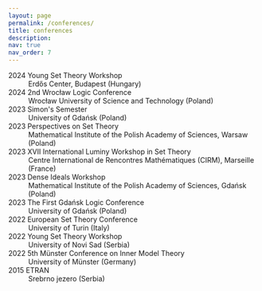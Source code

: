 ```yaml
---
layout: page
permalink: /conferences/
title: conferences
description:
nav: true
nav_order: 7
---
```

<dl>
<dt>2024 Young Set Theory Workshop</dt>
<dd>Erdős Center, Budapest (Hungary)</dd>
<dt>2024 2nd Wrocław Logic Conference</dt>
<dd>Wrocław University of Science and Technology (Poland)</dd>
<dt>2023 Simon's Semester</dt>
<dd>University of Gdańsk (Poland)</dd>
<dt>2023 Perspectives on Set Theory</dt>
<dd>Mathematical Institute of the Polish Academy of Sciences, Warsaw (Poland)</dd>
<dt>2023 XVII International Luminy Workshop in Set Theory</dt>
<dd>Centre International de Rencontres Mathématiques (CIRM), Marseille (France)</dd>
<dt>2023 Dense Ideals Workshop</dt>
<dd>Mathematical Institute of the Polish Academy of Sciences, Gdańsk (Poland)</dd>
<dt>2023 The First Gdańsk Logic Conference</dt>
<dd>University of Gdańsk (Poland)</dd>
<dt>2022 European Set Theory Conference</dt>
<dd>University of Turin (Italy)</dd>
<dt>2022 Young Set Theory Workshop</dt>
<dd>University of Novi Sad (Serbia)</dd>
<dt>2022 5th Münster Conference on Inner Model Theory</dt>
<dd>University of Münster (Germany)</dd>
<dt>2015 ETRAN</dt>
<dd>Srebrno jezero (Serbia)</dd>
</dl>
